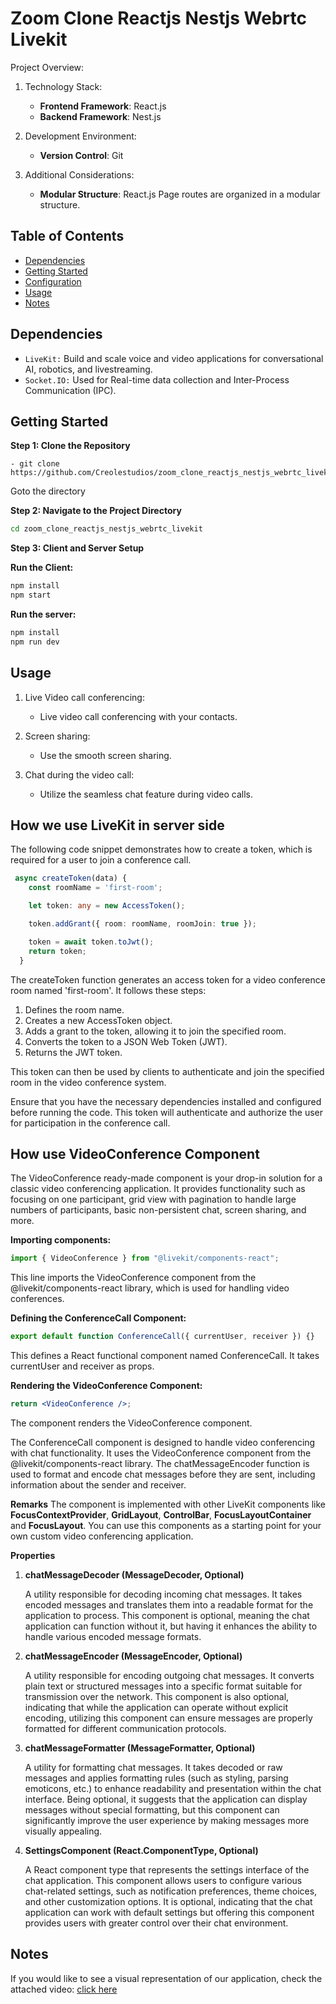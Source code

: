 # Zoom Clone Reactjs Nestjs Webrtc Livekit

Project Overview:

1. Technology Stack:

   - **Frontend Framework**: React.js
   - **Backend Framework**: Nest.js

2. Development Environment:

   - **Version Control**: Git

3. Additional Considerations:

   - **Modular Structure**: React.js Page routes are organized in a modular structure.

## Table of Contents

- [Dependencies](#Dependencies)
- [Getting Started](#GettingStarted)
- [Configuration](#Configuration)
- [Usage](#Usage)
- [Notes](#Notes)

## Dependencies

- `LiveKit:` Build and scale voice and video applications for conversational AI, robotics, and livestreaming.
- `Socket.IO:` Used for Real-time data collection and Inter-Process Communication (IPC).

## Getting Started

**Step 1: Clone the Repository**

```
- git clone https://github.com/Creolestudios/zoom_clone_reactjs_nestjs_webrtc_livekit.git
```

Goto the directory

**Step 2: Navigate to the Project Directory**

```bash
cd zoom_clone_reactjs_nestjs_webrtc_livekit
```

**Step 3: Client and Server Setup**

**Run the Client:**

```bash
npm install
npm start
```

**Run the server:**

```bash
npm install
npm run dev
```

## Usage

1. Live Video call conferencing:

   - Live video call conferencing with your contacts.

2. Screen sharing:

   - Use the smooth screen sharing.

3. Chat during the video call:

   - Utilize the seamless chat feature during video calls.

## How we use LiveKit in server side

The following code snippet demonstrates how to create a token, which is required for a user to join a conference call.

```ts
 async createToken(data) {
    const roomName = 'first-room';

    let token: any = new AccessToken();

    token.addGrant({ room: roomName, roomJoin: true });

    token = await token.toJwt();
    return token;
  }
```

The createToken function generates an access token for a video conference room named 'first-room'. It follows these steps:

1. Defines the room name.
2. Creates a new AccessToken object.
3. Adds a grant to the token, allowing it to join the specified room.
4. Converts the token to a JSON Web Token (JWT).
5. Returns the JWT token.

This token can then be used by clients to authenticate and join the specified room in the video conference system.

Ensure that you have the necessary dependencies installed and configured before running the code. This token will authenticate and authorize the user for participation in the conference call.

## How use VideoConference Component

The VideoConference ready-made component is your drop-in solution for a classic video conferencing application. It provides functionality such as focusing on one participant, grid view with pagination to handle large numbers of participants, basic non-persistent chat, screen sharing, and more.

**Importing components:**

```jsx
import { VideoConference } from "@livekit/components-react";
```

This line imports the VideoConference component from the @livekit/components-react library, which is used for handling video conferences.

**Defining the ConferenceCall Component:**

```jsx
export default function ConferenceCall({ currentUser, receiver }) {}
```

This defines a React functional component named ConferenceCall. It takes currentUser and receiver as props.

**Rendering the VideoConference Component:**

```jsx
return <VideoConference />;
```

The component renders the VideoConference component.

The ConferenceCall component is designed to handle video conferencing with chat functionality. It uses the VideoConference component from the @livekit/components-react library. The chatMessageEncoder function is used to format and encode chat messages before they are sent, including information about the sender and receiver.

**Remarks**
The component is implemented with other LiveKit components like **FocusContextProvider**, **GridLayout**, **ControlBar**, **FocusLayoutContainer** and **FocusLayout**. You can use this components as a starting point for your own custom video conferencing application.

**Properties**

1. **chatMessageDecoder (MessageDecoder, Optional)**

   A utility responsible for decoding incoming chat messages. It takes encoded messages and translates them into a readable format for the application to process. This component is optional, meaning the chat application can function without it, but having it enhances the ability to handle various encoded message formats.

2. **chatMessageEncoder (MessageEncoder, Optional)**

   A utility responsible for encoding outgoing chat messages. It converts plain text or structured messages into a specific format suitable for transmission over the network. This component is also optional, indicating that while the application can operate without explicit encoding, utilizing this component can ensure messages are properly formatted for different communication protocols.

3. **chatMessageFormatter (MessageFormatter, Optional)**

   A utility for formatting chat messages. It takes decoded or raw messages and applies formatting rules (such as styling, parsing emoticons, etc.) to enhance readability and presentation within the chat interface. Being optional, it suggests that the application can display messages without special formatting, but this component can significantly improve the user experience by making messages more visually appealing.

4. **SettingsComponent (React.ComponentType, Optional)**

   A React component type that represents the settings interface of the chat application. This component allows users to configure various chat-related settings, such as notification preferences, theme choices, and other customization options. It is optional, indicating that the chat application can work with default settings but offering this component provides users with greater control over their chat environment.

## Notes

If you would like to see a visual representation of our application, check the attached video: [click here](https://drive.google.com/file/d/1A5PvX_UMklqRoREPsKTBI0hl-E-288Hn/view?usp=drive_link)
